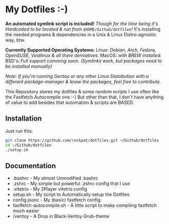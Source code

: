 # My Dotfiles :-)
**An automated symlink script is included!** *Though for the time being it's Hardcoded to be located & run from `$HOME/Github/dotfiles`!*
It's installing the needed programs & dependencies in a Unix & Linux Distro-agnostic way, btw.

**Currently Supported Operating Systems:** 
Linux: *Debian, Arch, Fedora, OpenSUSE, Voidlinux & all there derivatives.*
MacOS: *with BREW installed.*
BSD's: *Full support comming soon. (Symlinks work, but packages need to be installed manually)*

*Note: If you're running Gentoo or any other Linux Distobution with a differant package-manager & know the packages, feel free to contribute.*

This Repository stores my dotfiles & some random scripts I use often like the Fastfetch Autocompile one :-)
But other than that, I don't have anything of value to add besides that automation & scripts are BASED.

## Installation

Just run this:

```sh
git clone https://github.com/rockpat/dotfiles.git ~/Github/dotfiles
cd ~/Github/dotfiles
./setup.sh
```

## Documentation

- .bashrc                   -   My almost Unmodified .bashrc
- .zshrc                    -   My simple but powerful .zshrc config that I use
- .vitetris                 -   My 2Player vitetris config
- setup.sh                  -   My script to Automatically setup the Dotfiles
- config.jsonc              -   My (basic) fastfetch config
- fastfetch-autocompile.sh  -   A little script to make compiling fastfetch much easier
- /ventoy                   -   A Drop in Black-Ventoy Grub-theme
